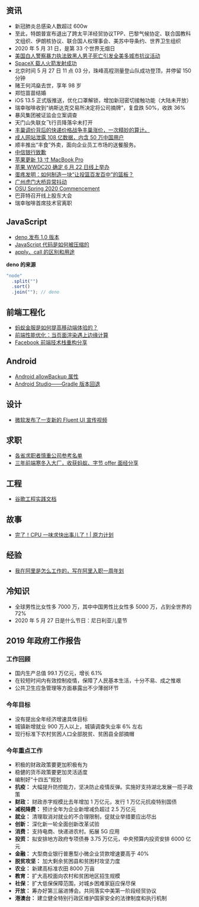 ## 资讯

- 新冠肺炎总感染人数超过 600w
- 至此，特朗普宣布退出了跨太平洋经贸协议TPP、巴黎气候协定、联合国教科文组织、伊朗核协议、联合国人权理事会、美苏中导条约、世界卫生组织 
- 2020 年 5 月 31 日，是第 33 个世界无烟日
- [美国白人警察暴力执法致黑人男子死亡引发全美多城市抗议活动](http://weibointl.api.weibo.com/share/150223012.html)
- [SpaceX 载人火箭发射成功](http://weibointl.api.weibo.com/share/150221380.html)
- 北京时间 5 月 27 日 11 点 03 分，珠峰高程测量登山队成功登顶，并停留 150 分钟
- 赌王何鸿燊去世，享年 98 岁
- 郑恺苗苗结婚
- iOS 13.5 正式版推送，优化口罩解锁，增加新冠密切接触功能（大陆未开放）
- 瑞幸咖啡收到“纳斯达克交易所决定将公司摘牌”，复盘跌 50%，收跌 36%
- 暴风集团被证监会立案调查
- 天门山失联女飞行员降落伞未打开
- [丰巢调价背后的快递价格战争丰巢涨价，一次精妙的算计。](http://weibointl.api.weibo.com/share/147186663.html?weibo_id=4505234556392068)
- [成人网站泄露 108 亿数据，内含 50 万中国用户](https://mp.weixin.qq.com/s/Xpja39I1jPsJvAWSIcec6A)
- 顺丰推出“丰食”外卖，面向企业员工市场的送餐服务。
- [中信银行致歉](http://weibointl.api.weibo.com/share/145094964.html?weibo_id=4501749556195940)
- [苹果更新 13 寸 MacBook Pro](https://www.apple.com.cn/macbook-pro-13/)
- [苹果 WWDC20 确定 6 月 22 日线上举办](https://developer.apple.com/wwdc20/)
- [蛋疼发明：如何制造一块“让投篮百发百中”的篮板？](https://weibointl.api.weibo.cn/share/144821757.html?weibo_id=4501294645833399)
- [广州虎门大桥异常抖动](https://weibointl.api.weibo.cn/share/144747969.html?weibo_id=4501285464272816)
- [OSU Spring 2020 Commencement](https://livestream.com/wosu/osuspring2020)
- 巴菲特召开线上股东大会
- 瑞幸咖啡首席技术官离职

## JavaScript

- [deno 发布 1.0 版本](https://github.com/denoland/deno)
- [JavaScript 代码是如何被压缩的](https://mp.weixin.qq.com/s/WEFdWtraKAL_C_Rl2R7Y6Q)
- [apply、call 的区别和用途](https://juejin.im/entry/58d0a7b22f301e007e5a15ae)

**deno 的来源**

```javascript
"node"
  .split("")
  .sort()
  .join(""); // deno
```

## 前端工程化

- [蚂蚁金服是如何提高移动端体验的？](https://www.jianshu.com/p/f8e44d7762d1)
- [前端性能优化：当页面渲染遇上边缘计算](https://juejin.im/post/5dce5f0df265da0bc21f75eb)
- [Facebook 前端技术栈重构分享](https://www.ershicimi.com/p/87a687473ded10a05f0398dd3adc60ae)

## Android

- [Android allowBackup 属性](https://www.jianshu.com/p/2cb6c55cab70)
- [Android Studio——Gradle 版本回退](https://blog.csdn.net/coder_ken/article/details/47211051?utm_source=blogxgwz1)

## 设计

- [微软发布了一支新的 Fluent UI 宣传视频](http://weibointl.api.weibo.com/share/147156955.html?weibo_id=4505341687324957)

## 求职

- [各省求职者慎重公司参考名单](https://docs.qq.com/sheet/DUWZRUE9iRUFJeklh)
- [三年前端寒冬入大厂，收获蚂蚁、字节 offer 面经分享](https://mp.weixin.qq.com/s/CFoTRNDXHbqenmW7jFVczg)

## 工程

- [谷歌工程实践文档](https://jimmysong.io/eng-practices/)

## 故事

- [完了！CPU 一味求快出事儿了！| 原力计划](https://mp.weixin.qq.com/s/lYGM8tuq6nXP26-ZTAOVVA)

## 经验

- [我在阿里是怎么工作的，写在阿里入职一周年划](https://juejin.im/post/5eb9e6b751882560d56d73bb)

## 冷知识

- 全球男性比女性多 7000 万，其中中国男性比女性多 5000 万，占到全世界的 72%
- 2020 年 5 月 27 日是什么节日：尼日利亚儿童节

## 2019 年政府工作报告

### 工作回顾

- 国内生产总值 99.1 万亿元，增长 6.1%
- 在较短时间内有效控制疫情，保障了人民基本生活，十分不易、成之惟艰
- 公共卫生应急管理等方面暴露出不少薄弱环节

### 今年目标

- 没有提出全年经济增速具体目标
- 城镇新增就业 900 万人以上，城镇调查失业率 6% 左右
- 现行标准下农村贫困人口全部脱贫、贫困县全部摘帽

### 今年重点工作

- 积极的财政政策要更加积极有为
- 稳健的货币政策要更加灵活适度
- 编制好“十四五”规划
- **抗疫：** 大幅提升防控能力，坚决防止疫情反弹。实施好支持湖北发展一揽子政策
- **财政：** 财政赤字规模比去年增加 1 万亿元，发行 1 万亿元抗疫特别国债
- **减税降费：** 预计全年为企业新增减负超过 2.5 万亿元
- **就业：** 清理取消对就业的不合理限制，促就业举措要应出尽出
- **创新：** 深化新一轮全面创新改革试验
- **消费：** 支持电商、快递进农村。拓展 5G 应用
- **投资：** 拟安排地方政府专项债券 3.75 万亿元，中央预算内投资安排 6000 亿元
- **金融：** 大型商业银行普惠型小微企业贷款增速要高于 40%
- **脱贫攻坚：** 加大剩余贫困县和贫困村攻坚力度
- **农业：** 新建高标准农田 8000 万亩
- **教育：** 扩大高校面向农村和贫困地区招生规模
- **社保：** 扩大低保保障范围，对城乡困难家庭应保尽保
- **开放：** 筹办好第三届进博会。共同落实中美第一阶段经贸协议
- **港澳台：** 建立健全特别行政区维护国家安全的法律制度和执行机制
